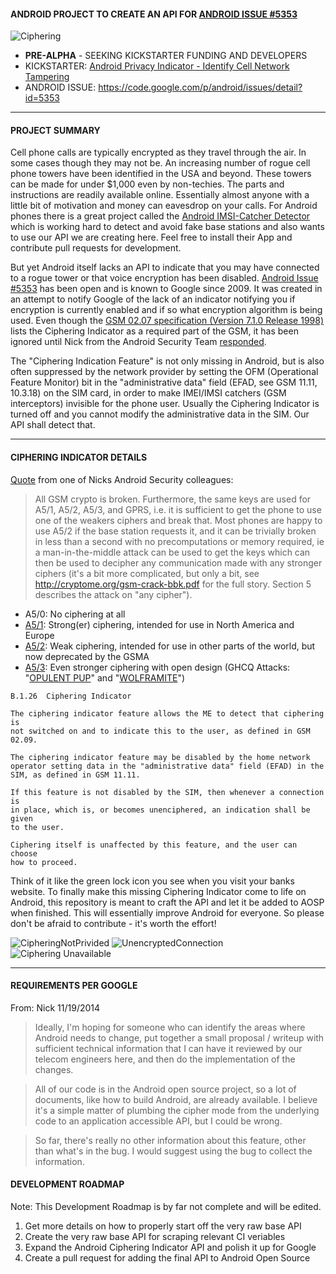 #### ANDROID PROJECT TO CREATE AN API FOR [ANDROID ISSUE #5353](https://code.google.com/p/android/issues/detail?id=5353)

![Ciphering](http://fs1.d-h.st/view/L6I/00153/ciphering.png)

* **PRE-ALPHA** - SEEKING KICKSTARTER FUNDING AND DEVELOPERS
* KICKSTARTER: [Android Privacy Indicator - Identify Cell Network Tampering](https://www.kickstarter.com/projects/1760935672/android-cipher-indicator-identify-cell-network-tam)
* ANDROID ISSUE: https://code.google.com/p/android/issues/detail?id=5353

---

#### PROJECT SUMMARY

Cell phone calls are typically encrypted as they travel through the air. In some cases though they may not be. An increasing number of rogue cell phone towers have been identified in the USA and beyond. These towers can be made for under $1,000 even by non-techies. The parts and instructions are readily available online. Essentially almost anyone with a little bit of motivation and money can eavesdrop on your calls. For Android phones there is a great project called the [Android IMSI-Catcher Detector](https://secupwn.github.io/Android-IMSI-Catcher-Detector/) which is working hard to detect and avoid fake base stations and also wants to use our API we are creating here. Feel free to install their App and contribute pull requests for development.

But yet Android itself lacks an API to indicate that you may have connected to a rogue tower or that voice encryption has been disabled. [Android Issue #5353](https://code.google.com/p/android/issues/detail?id=5353) has been open and is known to Google since 2009. It was created in an attempt to notify Google of the lack of an indicator notifying you if encryption is currently enabled and if so what encryption algorithm is being used. Even though the [GSM 02.07 specification (Version 7.1.0 Release 1998)](http://www.3gpp.org/ftp/Specs/archive/02_series/02.07/0207-710.zip) lists the Ciphering Indicator as a required part of the GSM, it has been ignored until Nick from the Android Security Team [responded](https://code.google.com/p/android/issues/detail?id=5353#c12).

The "Ciphering Indication Feature" is not only missing in Android, but is also often suppressed by the network provider by setting the OFM (Operational Feature Monitor) bit in the "administrative data" field (EFAD, see GSM 11.11, 10.3.18) on the SIM card, in order to make IMEI/IMSI catchers (GSM interceptors) invisible for the phone user. Usually the Ciphering Indicator is turned off and you cannot modify the administrative data in the SIM. Our API shall detect that.

---

#### CIPHERING INDICATOR DETAILS

[Quote](https://code.google.com/p/android/issues/detail?id=5353#c19) from one of Nicks Android Security colleagues:

>All GSM crypto is broken. Furthermore, the same keys are used for A5/1, A5/2, A5/3, and GPRS, i.e. it is sufficient to get the phone to use one of the weakers ciphers and break that. Most phones are happy to use A5/2 if the base station requests it, and it can be trivially broken in less than a second with no precomputations or memory required, ie a man-in-the-middle attack can be used to get the keys which can then be used to decipher any communication made with any stronger ciphers (it's a bit more complicated, but only a bit, see http://cryptome.org/gsm-crack-bbk.pdf for the full story. Section 5 describes the attack on "any cipher").

* A5/0: No ciphering at all
* [A5/1](https://en.wikipedia.org/wiki/A5/1): Strong(er) ciphering, intended for use in North America and Europe
* [A5/2](https://en.wikipedia.org/wiki/A5/2): Weak ciphering, intended for use in other parts of the world, but now deprecated by the GSMA
* [A5/3](https://en.wikipedia.org/wiki/A5/3): Even stronger ciphering with open design (GHCQ Attacks: "[OPULENT PUP](https://firstlook.org/theintercept/document/2014/12/04/opulent-pup-encryption-attack/)" and "[WOLFRAMITE](https://firstlook.org/theintercept/document/2014/12/04/wolframite-encryption-attack)")


```
B.1.26	Ciphering Indicator

The ciphering indicator feature allows the ME to detect that ciphering is 
not switched on and to indicate this to the user, as defined in GSM 02.09.

The ciphering indicator feature may be disabled by the home network 
operator setting data in the "administrative data" field (EFAD) in the 
SIM, as defined in GSM 11.11.

If this feature is not disabled by the SIM, then whenever a connection is 
in place, which is, or becomes unenciphered, an indication shall be given 
to the user.

Ciphering itself is unaffected by this feature, and the user can choose 
how to proceed.
```

Think of it like the green lock icon you see when you visit your banks website. To finally make this missing Ciphering Indicator come to life on Android, this repository is meant to craft the API and let it be added to AOSP when finished. This will essentially improve Android for everyone. So please don't be afraid to contribute - it's worth the effort!

![CipheringNotPrivided](https://upload.wikimedia.org/wikipedia/commons/thumb/e/ee/CipheringNotProvided.jpg/200px-CipheringNotProvided.jpg) ![UnencryptedConnection](http://fs1.d-h.st/view/2ifR/00153/unencrypted.png) ![Ciphering Unavailable](http://i50.fastpic.ru/big/2012/1207/bc/79126b9dfabba04aff00d3409165bebc.png)

---

#### REQUIREMENTS PER GOOGLE

From: Nick 11/19/2014

>Ideally, I'm hoping for someone who can identify the areas where Android needs to change, put together a small proposal / writeup with sufficient technical information that I can have it reviewed by our telecom engineers here, and then do the implementation of the changes.

>All of our code is in the Android open source project, so a lot of documents, like how to build Android, are already available. I believe it's a simple matter of plumbing the cipher mode from the underlying code to an application accessible API, but I could be wrong.

>So far, there's really no other information about this feature, other than what's in the bug. I would suggest using the bug to collect the information.

#### DEVELOPMENT ROADMAP

Note: This Development Roadmap is by far not complete and will be edited.

1. Get more details on how to properly start off the very raw base API
2. Create the very raw base API for scraping relevant CI veriables
3. Expand the Android Ciphering Indicator API and polish it up for Google
4. Create a pull request for adding the final API to Android Open Source
